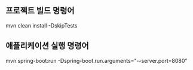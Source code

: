 ## 프로젝트 빌드 명령어
mvn clean install -DskipTests

## 애플리케이션 실행 명령어
mvn spring-boot:run -Dspring-boot.run.arguments="--server.port=8080"
